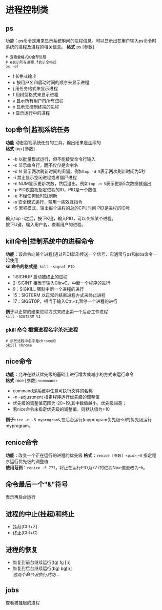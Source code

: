 # 进程控制类
## ps
功能：ps命令是用来显示系统瞬间的进程信息。可以显示出在用户输入ps命令时系统的进程及进程的相关信息。
**格式** ps [参数]

```shell
# 查看全格式的全部进程
# e表示所有进程,f表示全格式
ps -ef
```

* l 长格式输出
* u 按用户名和启动时间的顺序来显示进程
* j 用任务格式来显示进程
* f 用树型格式来显示进程
* a 显示所有用户的所有进程
* x 显示无控制终端的进程
* r 显示运行中的进程
## top命令|监视系统任务
**功能** 动态监视系统任务的工具，输出结果是连续的   
**格式** top [参数]
* -b 以批量模式运行，但不能接受命令行输入
* -c 显示命令行，而不仅仅是命令名
* -d N 显示两次刷新时间的间隔，例如`top -d 5`表示两次刷新时间为5秒
* -i 禁止显示空闲进程或者僵尸进程
* -n NUM显示更新次数，然后退出。例如`top -n 5`表示更新5次数据就退出
* -p PID仅监视指定进程的ID，PID是一个数值
* -q 不经任何延时就刷新
* -s 安全模式运行，禁用一些效互指令
* -S 累积模式，输出每个进程的总的CPU时间
PID是进程的ID号  

输入top -i之后，按下K键，输入PID，可以关掉某个进程。  
按下U键，输入用户名，查看用户的进程。
## kill命令|控制系统中的进程命令
**功能**：该命令向某个进程(通过PID标识)传送一个信号，它通常与ps和jobs命令一起使用   
**kill命令的格式是**: `kill -signal PID`  
* 1:SIGHUP  启动被终止的进程
* 2: SiGINT 相当于输入Cltr+C，中断一个程序的进行
* 9：SIGKILL 强制中断一个进程的进行
* 15：SIGTERM 以正常的结束进程方式来终止进程
* 17：SIGSTOP，相当于输入Ctrl+z,暂停一个进程的进行     

**例子**以正常的结束进程方式来终止第一个后台工作进程  
`kill -SIGTERM %1`
### pkill 命令 根据进程名字杀死进程

```shell
# 杀死进程中名字是chrome的
pkill chrome
```
## nice命令
**功能**：允许在默认优先级的基础上进行增大或减小的方式来运行命令  
**格式** nice [参数] `<command>`  
* command是系统中任意可执行文件的名称    
* -n -adjustment 指定程序运行优先级的调整值
* 优先级的调整值范围为-20~19,其中数值越小，优先级越高；
* 若nice命令未指定优先级的调整值，则默认值为+10   

**例子**`nice -n -5 myprogram&`,在后台运行(myprogram优先级-5)的优先级运行myprogram。
## renice命令
**功能**：改变一个正在运行的进程的优先级
**格式**：`renice [参数] <pid>`,-n 指定程序运行优先级的调整值    
**使用范例**：`renice -5 777`，将正在运行PID为777的进程Nice值更改为-5。
## 命令最后一个"&"符号
表示再后台运行
## 进程的中止(挂起)和终止
* 挂起(Ctrl+Z)
* 终止(Ctrl+C)
## 进程的恢复
* 恢复到前台继续运行(fg) fg [n]
* 恢复到后台继续运行(bg) bg[n]   
*这两个命令没执行成功....*
## jobs
查看被挂起的进程
